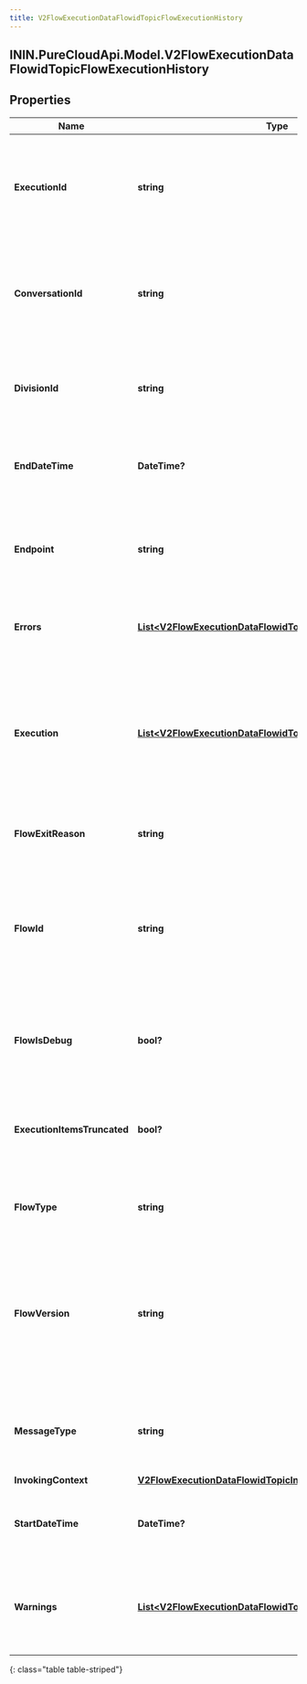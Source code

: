 ```yaml
---
title: V2FlowExecutionDataFlowidTopicFlowExecutionHistory
---
```

## ININ.PureCloudApi.Model.V2FlowExecutionDataFlowidTopicFlowExecutionHistory

## Properties

|Name | Type | Description | Notes|
|------------ | ------------- | ------------- | -------------|
| **ExecutionId** | **string** | The execution identifier which represents this unique instance of the flow that ran. | [optional] |
| **ConversationId** | **string** | The Genesys Cloud conversation identifier associated with this flow instance execution data. | [optional] |
| **DivisionId** | **string** | The division identifier for the division associated with the flow for this flow instance. | [optional] |
| **EndDateTime** | **DateTime?** | The end date time for this flow instance execution data. | [optional] |
| **Endpoint** | **string** | The public endpoint a user can use to retrieve the full historical log from the service. | [optional] |
| **Errors** | [**List&lt;V2FlowExecutionDataFlowidTopicFlowErrorWarningInfo&gt;**](V2FlowExecutionDataFlowidTopicFlowErrorWarningInfo.html) | If the flow invoked error handling, an array of errors. | [optional] |
| **Execution** | [**List&lt;V2FlowExecutionDataFlowidTopicExecution&gt;**](V2FlowExecutionDataFlowidTopicExecution.html) | An array of execution items that describe what happened when an Architect flow action container ran such as a flow, task, state or bot. | [optional] |
| **FlowExitReason** | **string** | Provides information about why a flow ended. | [optional] |
| **FlowId** | **string** | The flow identifier for this flow instance execution data.  This is the identifier of the flow configuration that users load up in Architect. | [optional] |
| **FlowIsDebug** | **bool?** | Whether the flow that ran for this flow instance execution data was in debug mode. | [optional] |
| **ExecutionItemsTruncated** | **bool?** | If true, the execution items in this event have been truncated to be deliverable. | [optional] |
| **FlowType** | **string** | The flow type of the Architect flow that was run. | [optional] |
| **FlowVersion** | **string** | The version of the flow for this flow instance execution data. Typically this is a numeric value like 1.0 represented as a string but can also be &#39;debug&#39; | [optional] |
| **MessageType** | **string** | If applicable, the type of message platform from which the message originated. | [optional] |
| **InvokingContext** | [**V2FlowExecutionDataFlowidTopicInvokingContext**](V2FlowExecutionDataFlowidTopicInvokingContext.html) |  | [optional] |
| **StartDateTime** | **DateTime?** | The start date time for this flow instance execution data. | [optional] |
| **Warnings** | [**List&lt;V2FlowExecutionDataFlowidTopicFlowErrorWarningInfo&gt;**](V2FlowExecutionDataFlowidTopicFlowErrorWarningInfo.html) | If the flow encountered a warning during execution, this is an array of the warnings. | [optional] |
{: class="table table-striped"}


